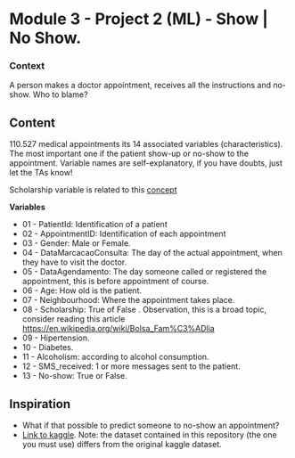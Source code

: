 # Module 3 - Project 2 (ML) - Show | No Show.

### Context
A person makes a doctor appointment, receives all the instructions and no-show. Who to blame?


## Content
110.527 medical appointments its 14 associated variables (characteristics). The most important one if the patient show-up or no-show to the appointment. Variable names are self-explanatory, if you have doubts, just let the TAs know!

Scholarship variable is related to this [concept](https://en.wikipedia.org/wiki/Bolsa_Fam%C3%ADlia)

**Variables**
- 01 - PatientId: Identification of a patient
- 02 - AppointmentID: Identification of each appointment
- 03 - Gender: Male or Female.
- 04 - DataMarcacaoConsulta: The day of the actual appointment, when they have to visit the doctor.
- 05 - DataAgendamento: The day someone called or registered the appointment, this is before appointment of course.
- 06 - Age: How old is the patient.
- 07 - Neighbourhood: Where the appointment takes place.
- 08 - Scholarship: True of False . Observation, this is a broad topic, consider reading this article https://en.wikipedia.org/wiki/Bolsa_Fam%C3%ADlia
- 09 - Hipertension.
- 10 - Diabetes.
- 11 - Alcoholism: according to alcohol consumption.
- 12 - SMS_received: 1 or more messages sent to the patient.
- 13 - No-show: True or False.

## Inspiration
- What if that possible to predict someone to no-show an appointment?
- [Link to kaggle](https://www.kaggle.com/joniarroba/noshowappointments). Note: the dataset contained in this repository (the one you must use) differs from the original kaggle dataset.


